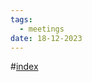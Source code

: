 ```yaml
---
tags:
  - meetings
date: 18-12-2023
---
```

#[index](notes/general-circle/old-gc-meetings/index.md) 
